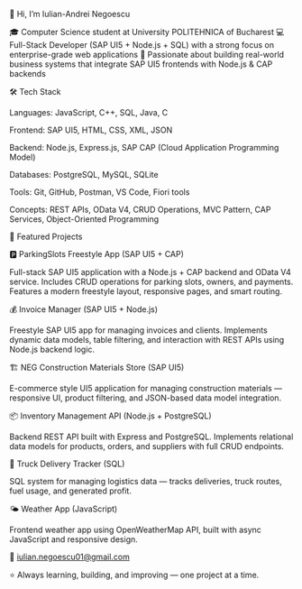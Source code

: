 👋 Hi, I’m Iulian-Andrei Negoescu

🎓 Computer Science student at University POLITEHNICA of Bucharest
💻 Full-Stack Developer (SAP UI5 + Node.js + SQL) with a strong focus on enterprise-grade web applications
🚀 Passionate about building real-world business systems that integrate SAP UI5 frontends with Node.js & CAP backends

🛠️ Tech Stack

Languages: JavaScript, C++, SQL, Java, C

Frontend: SAP UI5, HTML, CSS, XML, JSON

Backend: Node.js, Express.js, SAP CAP (Cloud Application Programming Model)

Databases: PostgreSQL, MySQL, SQLite

Tools: Git, GitHub, Postman, VS Code, Fiori tools

Concepts: REST APIs, OData V4, CRUD Operations, MVC Pattern, CAP Services, Object-Oriented Programming

🚀 Featured Projects

🅿️ ParkingSlots Freestyle App (SAP UI5 + CAP)

Full-stack SAP UI5 application with a Node.js + CAP backend and OData V4 service.
Includes CRUD operations for parking slots, owners, and payments. Features a modern freestyle layout, responsive pages, and smart routing.

💰 Invoice Manager (SAP UI5 + Node.js)

Freestyle SAP UI5 app for managing invoices and clients.
Implements dynamic data models, table filtering, and interaction with REST APIs using Node.js backend logic.

🏗️ NEG Construction Materials Store (SAP UI5)

E-commerce style UI5 application for managing construction materials — responsive UI, product filtering, and JSON-based data model integration.

📦 Inventory Management API (Node.js + PostgreSQL)

Backend REST API built with Express and PostgreSQL.
Implements relational data models for products, orders, and suppliers with full CRUD endpoints.

🚚 Truck Delivery Tracker (SQL)

SQL system for managing logistics data — tracks deliveries, truck routes, fuel usage, and generated profit.

🌤️ Weather App (JavaScript)

Frontend weather app using OpenWeatherMap API, built with async JavaScript and responsive design.

📧 iulian.negoescu01@gmail.com

⭐ Always learning, building, and improving — one project at a time.
